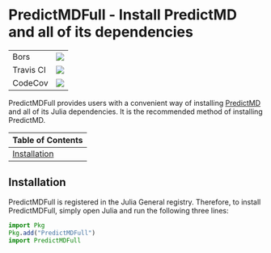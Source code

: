 # PredictMDFull - Install PredictMD and all of its dependencies

<table>
    <tbody>
        <tr>
            <td>Bors</td>
            <td><a href="https://bors.tech">
            <img src="https://bors.tech/images/badge_small.svg"/></a></td>
        </tr>
        <tr>
            <td>Travis CI</td>
            <td><a
            href="https://travis-ci.org/bcbi/PredictMDFull.jl/branches">
            <img
            src=
            "https://travis-ci.org/bcbi/PredictMDFull.jl.svg?branch=master"
            /></a></td>
        </tr>
        <tr>
            <td>CodeCov</td>
            <td>
            <a
        href="https://codecov.io/gh/bcbi/PredictMDFull.jl/branch/master">
            <img
            src=
"https://codecov.io/gh/bcbi/PredictMDFull.jl/branch/master/graph/badge.svg"
            /></a></td>
        </tr>
    </tbody>
</table>

PredictMDFull provides users with a convenient way of installing
[PredictMD](https://predictmd.net) and all of its Julia dependencies. It is
the recommended method of installing PredictMD.

| Table of Contents |
| ----------------- |
| [Installation](#installation) |

## Installation

PredictMDFull is registered in the Julia General registry. Therefore, to
install PredictMDFull, simply open Julia and run the following three lines:
```julia
import Pkg
Pkg.add("PredictMDFull")
import PredictMDFull
```
